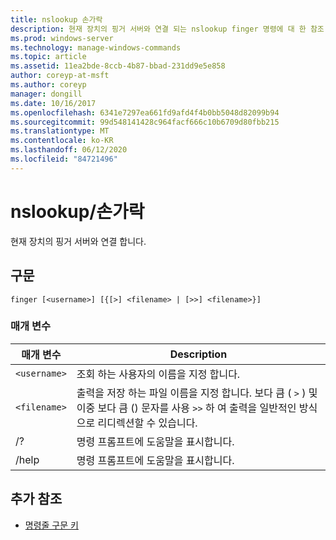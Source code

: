 ```yaml
---
title: nslookup 손가락
description: 현재 장치의 핑거 서버와 연결 되는 nslookup finger 명령에 대 한 참조 항목입니다.
ms.prod: windows-server
ms.technology: manage-windows-commands
ms.topic: article
ms.assetid: 11ea2bde-8ccb-4b87-bbad-231dd9e5e858
author: coreyp-at-msft
ms.author: coreyp
manager: dongill
ms.date: 10/16/2017
ms.openlocfilehash: 6341e7297ea661fd9afd4f4b0bb5048d82099b94
ms.sourcegitcommit: 99d548141428c964facf666c10b6709d80fbb215
ms.translationtype: MT
ms.contentlocale: ko-KR
ms.lasthandoff: 06/12/2020
ms.locfileid: "84721496"
---
```

# <a name="nslookup-finger"></a>nslookup/손가락

현재 장치의 핑거 서버와 연결 합니다.

## <a name="syntax"></a>구문

```
finger [<username>] [{[>] <filename> | [>>] <filename>}]
```

### <a name="parameters"></a>매개 변수

| 매개 변수 | Description |
| --------- | ----------- |
| `<username>` | 조회 하는 사용자의 이름을 지정 합니다. |
| `<filename>` | 출력을 저장 하는 파일 이름을 지정 합니다. 보다 큼 ( `>` ) 및 이중 보다 큼 () 문자를 사용 `>>` 하 여 출력을 일반적인 방식으로 리디렉션할 수 있습니다. |
| /? | 명령 프롬프트에 도움말을 표시합니다. |
| /help | 명령 프롬프트에 도움말을 표시합니다. |

## <a name="additional-references"></a>추가 참조

- [명령줄 구문 키](command-line-syntax-key.md)
